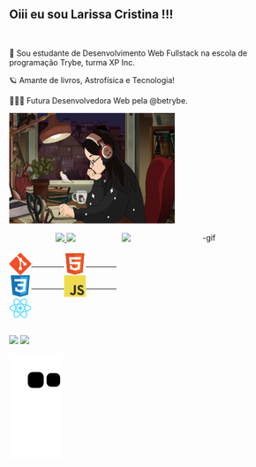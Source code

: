 ## Oiii eu sou Larissa Cristina !!!
<div style="display: inline_block">
    <br>
    <p> 🌙 Sou estudante de Desenvolvimento Web Fullstack na escola de programação Trybe, turma XP Inc.</p>
    <p> 🪐 Amante de livros, Astrofísica e Tecnologia! </p>
    <p> 👩🏽‍💻 Futura Desenvolvedora Web pela @betrybe.</p>
    <img align="center" height="200" width = "300" alt="Lari-Lofi" src="lofi_generator.png">
</div>
</div>  
<br>
<div align="center">
  <a href="https://github.com/LarissaCns">
  <img height="180em" src="https://github-readme-stats.vercel.app/api?username=LarissaCns&show_icons=true&theme=radical&include_all_commits=true&count_private=true"/>
    <img align="right" height="400" width ="300" alt="-gif" src="https://i.pinimg.com/originals/31/40/91/3140915728fcbc632b9a54d70d7b9969.gif">
  <img height="180em" src="https://github-readme-stats.vercel.app/api/top-langs/?username=LarissaCns&layout=compact&langs_count=7&theme=radical"/>
</div>
<div style="display: inline_block"><br>
  <img height="40" align="center" alt="Lari-Git" height="30" width="40" src="https://raw.githubusercontent.com/devicons/devicon/master/icons/git/git-original.svg">
    &nbsp;&nbsp;&nbsp;&nbsp;&nbsp;&nbsp;&nbsp;&nbsp;&nbsp;&nbsp;&nbsp;&nbsp;&nbsp;
  <img height="40" align="center" alt="Lari-HTML" height="30" width="40" src="https://raw.githubusercontent.com/devicons/devicon/master/icons/html5/html5-original.svg">
    &nbsp;&nbsp;&nbsp;&nbsp;&nbsp;&nbsp;&nbsp;&nbsp;&nbsp;&nbsp;&nbsp;&nbsp;&nbsp;
  <img height="40" align="center" alt="Lari-CSS" height="30" width="40" src="https://raw.githubusercontent.com/devicons/devicon/master/icons/css3/css3-original.svg">
    &nbsp;&nbsp;&nbsp;&nbsp;&nbsp;&nbsp;&nbsp;&nbsp;&nbsp;&nbsp;&nbsp;&nbsp;&nbsp;
  <img height="40" align="center" alt="Lari-JS" height="30" width="40" src="https://raw.githubusercontent.com/devicons/devicon/master/icons/javascript/javascript-original.svg">
    &nbsp;&nbsp;&nbsp;&nbsp;&nbsp;&nbsp;&nbsp;&nbsp;&nbsp;&nbsp;&nbsp;&nbsp;&nbsp;
    <img height="40" align="center" alt="Lari-React" height="30" width="40" src="https://raw.githubusercontent.com/devicons/devicon/master/icons/react/react-original.svg">
</div>

##
<div> 
  <a href="https://www.instagram.com/_laregou/" target="_blank"><img src="https://img.shields.io/badge/-Instagram-%23E4405F?style=for-the-badge&logo=instagram&logoColor=white" target="_blank"></a>
  <a href="https://www.linkedin.com/in/larissacn-silva/" target="_blank"><img src="https://img.shields.io/badge/-LinkedIn-%230077B5?style=for-the-badge&logo=linkedin&logoColor=white" target="_blank"></a> 
 
  ![Snake animation](https://github.com/LarissaCns/LarissaCns/blob/output/github-contribution-grid-snake.svg)
 
</div>

